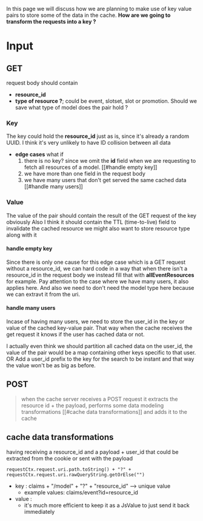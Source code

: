 In this page we will discuss how we are planning to make use of key value pairs to store some of the data in the cache.
**How are we going to transform the requests into a key ?**


# Input

## GET
request body should contain
- **resource_id**
- **type of resource ?**; could be event, slotset, slot or promotion. Should we save what type of model does the pair hold ?

### Key
The key could hold the **resource_id** just as is, since it's already a random UUID. I think it's very unlikely to have ID collision between all data

- **edge cases** what if
	1. there is no key? since we omit the **id** field when we are requesting to fetch all resources of a model. [[#handle empty key]]
	2. we have more than one field in the request body
	3. we have many users that don't get served the same cached data [[#handle many users]]

### Value
The value of the pair should contain the result of the GET request of the key obviously
Also
I think it should contain the TTL (time-to-live) field to invalidate the cached resource
we might also want to store resource type along with it

#### handle empty key
Since there is only one cause for this edge case which is a GET request without a resource_id, we can hard code in a way that when there isn't a resource_id in the request body we instead fill that with **allEventResources** for example. Pay attention to the case where we have many users, it also applies here. And also we need to don't need the model type here because we can extravt it from the uri.

#### handle many users
Incase of having many users, we need to store the user_id in the key or value of the cached key-value pair. That way when the cache receives the get request it knows if the user has cached data or not.

I actually even think we should partition all cached data on the user_id, the value of the pair would be a map containing other keys specific to that user. 
OR 
Add a user_id prefix to the key for the search to be instant and that way the value won't be as big as before.

## POST
> when the cache server receives a POST request
> it extracts the resource id + the payload, performs some data modeling transformations [[#cache data transformations]] and adds it to the cache


## cache data transformations
having receiving a resource_id and a payload + user_id that could be extracted from the cookie or sent with the payload
```
requestCtx.request.uri.path.toString() + "?" + requestCtx.request.uri.rawQueryString.getOrElse("")
```
- key : claims + "/model" + "?" + "resource_id" --> unique value
	- example values: claims/event?id=resource_id
- value : 
	- it's much more efficient to keep it as a JsValue to just send it back immediately
